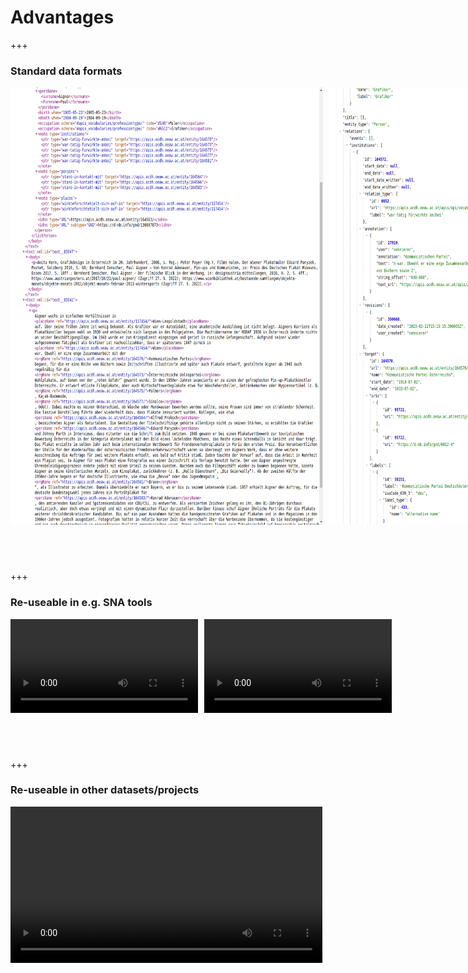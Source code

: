 # Advantages

+++

### Standard data formats

<div class="r-stretch" style="display: flex;">
<img style="margin-bottom:60px; flex: 1; margin-right: 5px" src="images/screenshot-aigner-tei.png" width="500px" height="700px">
<img style="margin-bottom:60px; flex: 1; margin-left: 5px" src="images/screenshot-aigner-json.png" width="500px" height="700px">
<img style="margin-bottom:60px; flex: 1; margin-left: 5px" src="images/screenshot-aigner-rdf.png" width="500px" height="700px">
</div>

+++

### Re-useable in e.g. SNA tools
 
<div class="r-stretch" style="display: flex;">
<video data-autoplay style="margin-bottom:60px; flex: 1; margin-right: 5px;" width="300" src="images/apis-hub-oebl.mp4"></video>
<video data-autoplay style="margin-bottom:60px; flex: 1; margin-left: 5px" width="300" src="images/apis-hub-mine.mp4"></video>
</div>

+++

### Re-useable in other datasets/projects

<div class="r-stretch" style="display: flex;">
<video data-autoplay style="margin-bottom:60px; flex: 1; margin-right: 5px;" src="images/intavia.mp4"></video>
</div>